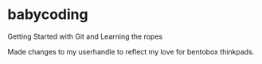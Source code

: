 # babycoding
Getting Started with Git and Learning the ropes

Made changes to my userhandle to reflect my love for bentobox thinkpads.

